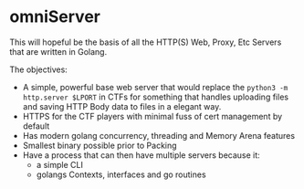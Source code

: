 # omniServer

This will hopeful be the basis of all the HTTP(S) Web, Proxy, Etc Servers that are written in Golang.

The objectives:
- A simple, powerful base web server that would replace the `python3 -m http.server $LPORT` in CTFs for something that handles uploading files and saving HTTP Body data to files in a elegant way. 
- HTTPS for the CTF players with minimal fuss of cert management by default
- Has modern golang concurrency, threading and Memory Arena features
- Smallest binary possible prior to Packing
- Have a process that can then have multiple servers because it:
    - a simple CLI 
    - golangs Contexts, interfaces and go routines 

